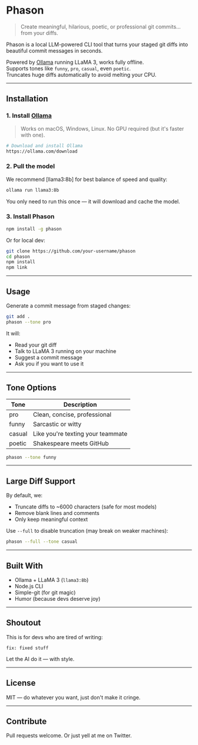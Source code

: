 # Phason

> Create meaningful, hilarious, poetic, or professional git commits... from your diffs.

Phason is a local LLM-powered CLI tool that turns your staged git diffs into beautiful commit messages in seconds.

Powered by [Ollama](https://ollama.com/) running LLaMA 3, works fully offline.  
Supports tones like `funny`, `pro`, `casual`, even `poetic`.  
Truncates huge diffs automatically to avoid melting your CPU.

---

## Installation

### 1. Install [Ollama](https://ollama.com/)
> Works on macOS, Windows, Linux. No GPU required (but it's faster with one).

```bash
# Download and install Ollama
https://ollama.com/download
```

### 2. Pull the model
We recommend [llama3:8b] for best balance of speed and quality:

```bash
ollama run llama3:8b
```

You only need to run this once — it will download and cache the model.

### 3. Install Phason

```bash
npm install -g phason
```

Or for local dev:

```bash
git clone https://github.com/your-username/phason
cd phason
npm install
npm link
```

---

## Usage

Generate a commit message from staged changes:

```bash
git add .
phason --tone pro
```

It will:
- Read your git diff
- Talk to LLaMA 3 running on your machine
- Suggest a commit message
- Ask you if you want to use it

---

## Tone Options

| Tone    | Description                        |
|---------|------------------------------------|
| pro     | Clean, concise, professional       |
| funny   | Sarcastic or witty                 |
| casual  | Like you're texting your teammate  |
| poetic  | Shakespeare meets GitHub           |

```bash
phason --tone funny
```

---


## Large Diff Support

By default, we:
- Truncate diffs to ~6000 characters (safe for most models)
- Remove blank lines and comments
- Only keep meaningful context

Use `--full` to disable truncation (may break on weaker machines):

```bash
phason --full --tone casual
```

---


## Built With

- Ollama + LLaMA 3 (`llama3:8b`)
- Node.js CLI
- Simple-git (for git magic)
- Humor (because devs deserve joy)

---

## Shoutout

This is for devs who are tired of writing:

```
fix: fixed stuff
```

Let the AI do it — with style.

---

## License

MIT — do whatever you want, just don't make it cringe.

---

## Contribute

Pull requests welcome. Or just yell at me on Twitter.
